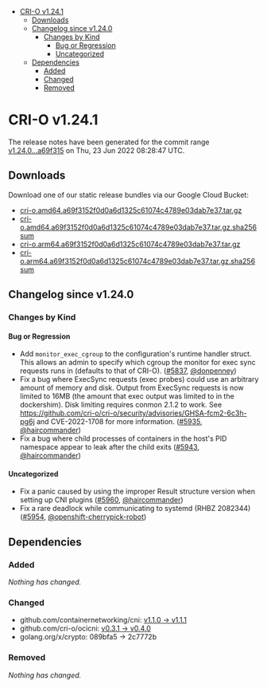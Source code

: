 - [CRI-O v1.24.1](#cri-o-v1241)
  - [Downloads](#downloads)
  - [Changelog since v1.24.0](#changelog-since-v1240)
    - [Changes by Kind](#changes-by-kind)
      - [Bug or Regression](#bug-or-regression)
      - [Uncategorized](#uncategorized)
  - [Dependencies](#dependencies)
    - [Added](#added)
    - [Changed](#changed)
    - [Removed](#removed)

# CRI-O v1.24.1

The release notes have been generated for the commit range
[v1.24.0...a69f315](https://github.com/cri-o/cri-o/compare/v1.24.0...a69f3152f0d0a6d1325c61074c4789e03dab7e37) on Thu, 23 Jun 2022 08:28:47 UTC.

## Downloads

Download one of our static release bundles via our Google Cloud Bucket:

- [cri-o.amd64.a69f3152f0d0a6d1325c61074c4789e03dab7e37.tar.gz](https://storage.googleapis.com/cri-o/artifacts/cri-o.amd64.a69f3152f0d0a6d1325c61074c4789e03dab7e37.tar.gz)
- [cri-o.amd64.a69f3152f0d0a6d1325c61074c4789e03dab7e37.tar.gz.sha256sum](https://storage.googleapis.com/cri-o/artifacts/cri-o.amd64.a69f3152f0d0a6d1325c61074c4789e03dab7e37.tar.gz.sha256sum)
- [cri-o.arm64.a69f3152f0d0a6d1325c61074c4789e03dab7e37.tar.gz](https://storage.googleapis.com/cri-o/artifacts/cri-o.arm64.a69f3152f0d0a6d1325c61074c4789e03dab7e37.tar.gz)
- [cri-o.arm64.a69f3152f0d0a6d1325c61074c4789e03dab7e37.tar.gz.sha256sum](https://storage.googleapis.com/cri-o/artifacts/cri-o.arm64.a69f3152f0d0a6d1325c61074c4789e03dab7e37.tar.gz.sha256sum)

## Changelog since v1.24.0

### Changes by Kind

#### Bug or Regression
 - Add `monitor_exec_cgroup` to the configuration's runtime handler struct. This allows an admin to specify which cgroup the monitor for exec sync requests runs in (defaults to that of CRI-O). ([#5837](https://github.com/cri-o/cri-o/pull/5837), [@donpenney](https://github.com/donpenney))
 - Fix a bug where ExecSync requests (exec probes) could use an arbitrary amount of memory and disk. Output from ExecSync requests is now limited to 16MB (the amount that exec output was limited to in the dockershim). Disk limiting requires conmon 2.1.2 to work. See https://github.com/cri-o/cri-o/security/advisories/GHSA-fcm2-6c3h-pg6j and CVE-2022-1708 for more information. ([#5935](https://github.com/cri-o/cri-o/pull/5935), [@haircommander](https://github.com/haircommander))
 - Fix a bug where child processes of containers in the host's PID namespace appear to leak after the child exits ([#5943](https://github.com/cri-o/cri-o/pull/5943), [@haircommander](https://github.com/haircommander))

#### Uncategorized
 - Fix a panic caused by using the improper Result structure version when setting up CNI plugins ([#5960](https://github.com/cri-o/cri-o/pull/5960), [@haircommander](https://github.com/haircommander))
 - Fix a rare deadlock while communicating to systemd (RHBZ 2082344) ([#5954](https://github.com/cri-o/cri-o/pull/5954), [@openshift-cherrypick-robot](https://github.com/openshift-cherrypick-robot))

## Dependencies

### Added
_Nothing has changed._

### Changed
- github.com/containernetworking/cni: [v1.1.0 → v1.1.1](https://github.com/containernetworking/cni/compare/v1.1.0...v1.1.1)
- github.com/cri-o/ocicni: [v0.3.1 → v0.4.0](https://github.com/cri-o/ocicni/compare/v0.3.1...v0.4.0)
- golang.org/x/crypto: 089bfa5 → 2c7772b

### Removed
_Nothing has changed._
